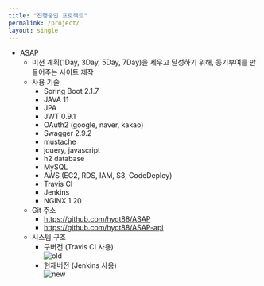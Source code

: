 ```yaml
---
title: "진행중인 프로젝트"
permalink: /project/
layout: single
---
```


- ASAP
  - 미션 계획(1Day, 3Day, 5Day, 7Day)을 세우고 달성하기 위해, 동기부여를 만들어주는 사이트 제작
  - 사용 기술
    - Spring Boot 2.1.7
    - JAVA 11
    - JPA
    - JWT 0.9.1
    - OAuth2 (google, naver, kakao)
    - Swagger 2.9.2
    - mustache
    - jquery, javascript
    - h2 database
    - MySQL
    - AWS (EC2, RDS, IAM, S3, CodeDeploy)
    - Travis CI
    - Jenkins
    - NGINX 1.20
  - Git 주소
    - <https://github.com/hyot88/ASAP>
    - <https://github.com/hyot88/ASAP-api>
  - 시스템 구조
    - 구버전 (Travis CI 사용)  
![old]({{site.url}}/assets/images/old.png "old")
    - 현재버전 (Jenkins 사용)  
![new]({{site.url}}/assets/images/new.png "new")